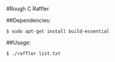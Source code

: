 #Rough C Raffler

##Dependencies:

	$ sudo apt-get install build-essential
##Usage:

	$ ./raffler list.txt
